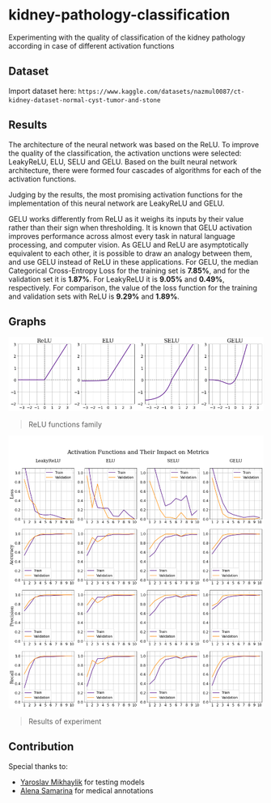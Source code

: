 # kidney-pathology-classification
Experimenting with the quality of classification of the kidney pathology according in case of different activation functions

## Dataset
Import dataset here: `https://www.kaggle.com/datasets/nazmul0087/ct-kidney-dataset-normal-cyst-tumor-and-stone`

## Results
The architecture of the neural network was based on the ReLU. To improve the quality of the classification, the activation unctions were selected: LeakyReLU, ELU, SELU and GELU. Based on the built neural network architecture, there were formed four cascades of algorithms for each of the activation functions.

Judging by the results, the most promising activation functions for the implementation of this neural network are LeakyReLU and GELU.

GELU works differently from ReLU as it weighs its inputs by their value rather than their sign when thresholding. It is known that GELU activation improves performance across almost every task in natural language processing, and computer vision. As GELU and ReLU are asymptotically equivalent to each other, it is possible to draw an analogy between them, and use GELU instead of ReLU in these applications. For GELU, the median Categorical Cross-Entropy Loss for the training set is **7.85%**, and for the validation set it is **1.87%**. For LeakyReLU it is **9.05%** and **0.49%**, respectively. For comparison, the value of the loss function for the training and validation sets with ReLU is **9.29%** and **1.89%**.

## Graphs
![](https://github.com/padobrik/kidney-pathology-classification/blob/main/graphs/functions.png)
> ReLU functions family

![](https://github.com/padobrik/kidney-pathology-classification/blob/main/graphs/evaluation.png)
> Results of experiment

## Contribution
Special thanks to:
- [Yaroslav Mikhaylik](https://github.com/HaselLoyance) for testing models
- [Alena Samarina](https://github.com/alencombo) for medical annotations
